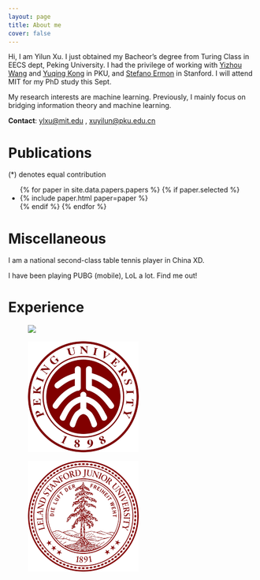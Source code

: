 ```yaml
---
layout: page
title: About me 
cover: false
---
```

Hi, I am Yilun Xu. I just obtained my Bacheor’s degree from Turing Class in EECS dept, Peking University. I had the privilege of working with [Yizhou Wang](http://cfcs.pku.edu.cn/faculty/adjunct/wangyizhou/index.htm) and [Yuqing Kong](https://cfcs.pku.edu.cn/yuqkong/) in PKU, and [Stefano Ermon](https://cs.stanford.edu/~ermon/) in Stanford. I will attend MIT for my PhD study this Sept.
 
My research interests are machine learning. Previously, I mainly focus on bridging information theory and machine learning.

**Contact**: ylxu@mit.edu , xuyilun@pku.edu.cn

# Publications 
(*) denotes equal contribution

<ul>
{% for paper in site.data.papers.papers %}
  {% if paper.selected %}
  <li>
  {% include paper.html paper=paper %}
  </li>
  {% endif %}
{% endfor %}
</ul>

# Miscellaneous

I am a national second-class table tennis player in China XD.

I have been playing PUBG (mobile), LoL a lot. Find me out! 



# Experience
<figure>
<IMG SRC=”/assets/img/pku.png” ALIGN=”right” />
</figure>

<figure>
  <img src="/assets/img/pku.png" alt="this is a placeholder image">
</figure>

<figure>
  <img src="/assets/img/stanford.png" alt="this is a placeholder image">
</figure>